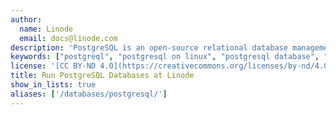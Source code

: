```yaml
---
author:
  name: Linode
  email: docs@linode.com
description: 'PostgreSQL is an open-source relational database management system. Known for high performance and standards compliance, this database system serves as the foundation for many popular open-source software applications. These guides will help you install and configure PostgreSQL on your Linode.'
keywords: ["postgreql", "postgresql on linux", "postgresql database", "rdbms", "open source database"]
license: '[CC BY-ND 4.0](https://creativecommons.org/licenses/by-nd/4.0)'
title: Run PostgreSQL Databases at Linode
show_in_lists: true
aliases: ['/databases/postgresql/']
---
```



